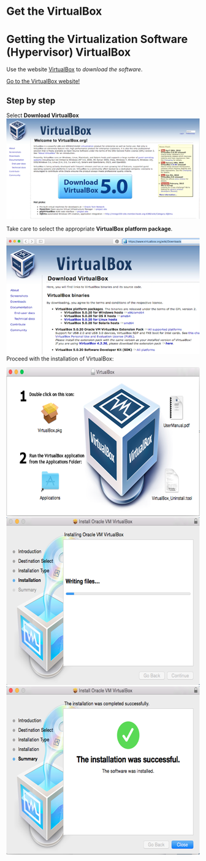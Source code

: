 # Get the VirtualBox


# Getting the Virtualization Software (Hypervisor) VirtualBox



Use the website [VirtualBox](https://www.virtualbox.org/) to *download the software*.  

<a href="https://www.virtualbox.org/" target="_blank"> Go to the VirtualBox website!</a>

## Step by step 

Select **Download VirtualBox**
  ![](pictures/VB1.png)
  
  Take care to select the appropriate **VirtualBox platform package**.

![](pictures/VB.png)
Proceed with the installation of VirtualBox:

<img src="./pictures/Screenshot_2015-02-02_22.34.19.png" width="674" height="388" />
<img src="./pictures/Screenshot_2015-02-02_22.36.23.png" width="620" height="438" />
<img src="./pictures/Screenshot_2015-02-02_22.37.05.png" width="620" height="439" />


